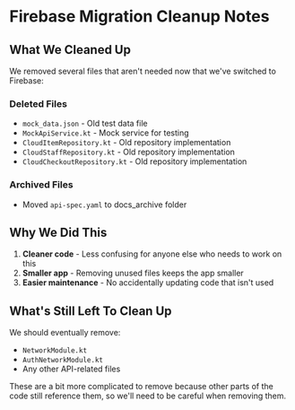 # Firebase Migration Cleanup Notes

## What We Cleaned Up

We removed several files that aren't needed now that we've switched to Firebase:

### Deleted Files
- `mock_data.json` - Old test data file
- `MockApiService.kt` - Mock service for testing
- `CloudItemRepository.kt` - Old repository implementation
- `CloudStaffRepository.kt` - Old repository implementation
- `CloudCheckoutRepository.kt` - Old repository implementation

### Archived Files
- Moved `api-spec.yaml` to docs_archive folder

## Why We Did This

1. **Cleaner code** - Less confusing for anyone else who needs to work on this
2. **Smaller app** - Removing unused files keeps the app smaller
3. **Easier maintenance** - No accidentally updating code that isn't used

## What's Still Left To Clean Up

We should eventually remove:
- `NetworkModule.kt`
- `AuthNetworkModule.kt`
- Any other API-related files

These are a bit more complicated to remove because other parts of the code still reference them, so we'll need to be careful when removing them. 